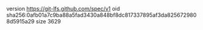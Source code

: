 version https://git-lfs.github.com/spec/v1
oid sha256:0afb01a7c9ba88a5fad3430a848bf8dc817337895af3da8256729808d5915a29
size 3629
